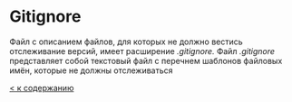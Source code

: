 # Gitignore

 Файл с описанием файлов, для которых не должно вестись отслеживание версий, имеет расширение *.gitignore.* Файл *.gitignore* представляет собой текстовый файл с перечнем шаблонов файловых имён, которые не должны отслеживаться

 [< к содержанию](./readme.md)
